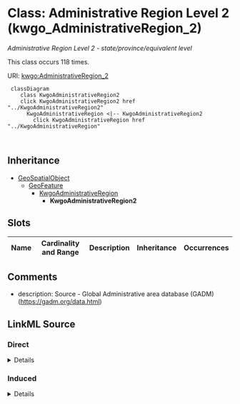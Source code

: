 

# Class: Administrative Region Level 2 (kwgo_AdministrativeRegion_2)


_Administrative Region Level 2 - state/province/equivalent level_






This class occurs 118 times.


URI: [kwgo:AdministrativeRegion_2](http://stko-kwg.geog.ucsb.edu/lod/ontology/AdministrativeRegion_2)






```mermaid
 classDiagram
    class KwgoAdministrativeRegion2
    click KwgoAdministrativeRegion2 href "../KwgoAdministrativeRegion2"
      KwgoAdministrativeRegion <|-- KwgoAdministrativeRegion2
        click KwgoAdministrativeRegion href "../KwgoAdministrativeRegion"
      
      
```





## Inheritance
* [GeoSpatialObject](../classes/GeoSpatialObject.md)
    * [GeoFeature](../classes/GeoFeature.md)
        * [KwgoAdministrativeRegion](../classes/KwgoAdministrativeRegion.md)
            * **KwgoAdministrativeRegion2**



## Slots

| Name | Cardinality and Range | Description | Inheritance | Occurrences |
| ---  | --- | --- | --- | --- |









## Comments

* description: Source - Global Administrative area database (GADM) (https://gadm.org/data.html)






## LinkML Source

<!-- TODO: investigate https://stackoverflow.com/questions/37606292/how-to-create-tabbed-code-blocks-in-mkdocs-or-sphinx -->

### Direct

<details>

```yaml
name: kwgo_AdministrativeRegion_2
description: Administrative Region Level 2 - state/province/equivalent level
title: Administrative Region Level 2
comments:
- 'description: Source - Global Administrative area database (GADM) (https://gadm.org/data.html)'
from_schema: okns:kwg
is_a: kwgo_AdministrativeRegion
class_uri: kwgo:AdministrativeRegion_2

```
</details>

### Induced

<details>

```yaml
name: kwgo_AdministrativeRegion_2
description: Administrative Region Level 2 - state/province/equivalent level
title: Administrative Region Level 2
comments:
- 'description: Source - Global Administrative area database (GADM) (https://gadm.org/data.html)'
from_schema: okns:kwg
is_a: kwgo_AdministrativeRegion
class_uri: kwgo:AdministrativeRegion_2

```
</details>